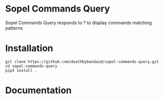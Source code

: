 # Sopel Commands Query

Sopel Commands Query responds to ? to display commands matching patterns

# Installation
````
git clone https://github.com/deathbybandaid/sopel-commands-query.git
cd sopel-commands-query
pip3 install .
````

# Documentation
